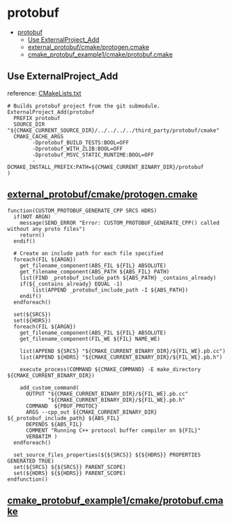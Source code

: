 # protobuf

- [protobuf](#protobuf)
  - [Use ExternalProject_Add](#use-externalproject_add)
  - [external_protobuf/cmake/protogen.cmake](#external_protobufcmakeprotogencmake)
  - [cmake_protobuf_example1/cmake/protobuf.cmake](#cmake_protobuf_example1cmakeprotobufcmake)

## Use ExternalProject_Add

reference: [CMakeLists.txt](https://chromium.googlesource.com/external/github.com/grpc/grpc/+/HEAD/examples/cpp/helloworld/cmake_externalproject/CMakeLists.txt)

    # Builds protobuf project from the git submodule.
    ExternalProject_Add(protobuf
      PREFIX protobuf
      SOURCE_DIR "${CMAKE_CURRENT_SOURCE_DIR}/../../../../third_party/protobuf/cmake"
      CMAKE_CACHE_ARGS
            -Dprotobuf_BUILD_TESTS:BOOL=OFF
            -Dprotobuf_WITH_ZLIB:BOOL=OFF
            -Dprotobuf_MSVC_STATIC_RUNTIME:BOOL=OFF
            -DCMAKE_INSTALL_PREFIX:PATH=${CMAKE_CURRENT_BINARY_DIR}/protobuf
    )

## [external_protobuf/cmake/protogen.cmake](https://github.com/impala454/external_protobuf/blob/master/cmake/protogen.cmake)

    function(CUSTOM_PROTOBUF_GENERATE_CPP SRCS HDRS)
      if(NOT ARGN)
        message(SEND_ERROR "Error: CUSTOM_PROTOBUF_GENERATE_CPP() called without any proto files")
        return()
      endif()
    
      # Create an include path for each file specified
      foreach(FIL ${ARGN})
        get_filename_component(ABS_FIL ${FIL} ABSOLUTE)
        get_filename_component(ABS_PATH ${ABS_FIL} PATH)
        list(FIND _protobuf_include_path ${ABS_PATH} _contains_already)
        if(${_contains_already} EQUAL -1)
            list(APPEND _protobuf_include_path -I ${ABS_PATH})
        endif()
      endforeach()
    
      set(${SRCS})
      set(${HDRS})
      foreach(FIL ${ARGN})
        get_filename_component(ABS_FIL ${FIL} ABSOLUTE)
        get_filename_component(FIL_WE ${FIL} NAME_WE)
    
        list(APPEND ${SRCS} "${CMAKE_CURRENT_BINARY_DIR}/${FIL_WE}.pb.cc")
        list(APPEND ${HDRS} "${CMAKE_CURRENT_BINARY_DIR}/${FIL_WE}.pb.h")
    
        execute_process(COMMAND ${CMAKE_COMMAND} -E make_directory ${CMAKE_CURRENT_BINARY_DIR})
    
        add_custom_command(
          OUTPUT "${CMAKE_CURRENT_BINARY_DIR}/${FIL_WE}.pb.cc"
                 "${CMAKE_CURRENT_BINARY_DIR}/${FIL_WE}.pb.h"
          COMMAND  ${PBUF_PROTOC}
          ARGS --cpp_out ${CMAKE_CURRENT_BINARY_DIR} ${_protobuf_include_path} ${ABS_FIL}
          DEPENDS ${ABS_FIL}
          COMMENT "Running C++ protocol buffer compiler on ${FIL}"
          VERBATIM )
      endforeach()
    
      set_source_files_properties(${${SRCS}} ${${HDRS}} PROPERTIES GENERATED TRUE)
      set(${SRCS} ${${SRCS}} PARENT_SCOPE)
      set(${HDRS} ${${HDRS}} PARENT_SCOPE)
    endfunction()

## [cmake_protobuf_example1/cmake/protobuf.cmake](https://github.com/li-weihua/cmake_protobuf_example1/blob/main/cmake/protobuf.cmake)
